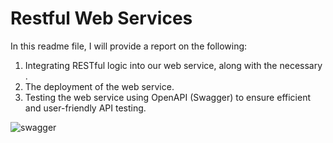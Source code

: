 # Restful  Web Services

In this readme file, I will provide a report on the following:

1. Integrating RESTful logic  into our web service, along with the necessary .
2. The deployment of the web service.
3. Testing the web service using OpenAPI (Swagger) to ensure efficient and user-friendly API testing.


![swagger](https://github.com/Yahya-rabii/JEE/assets/92509001/9d612ac2-6701-4fac-afe5-998eba965138)
